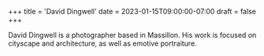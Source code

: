 +++
title = 'David Dingwell'
date = 2023-01-15T09:00:00-07:00
draft = false
+++

David Dingwell is a photographer based in Massillon. His work is focused on cityscape and architecture, as well as emotive portraiture.
